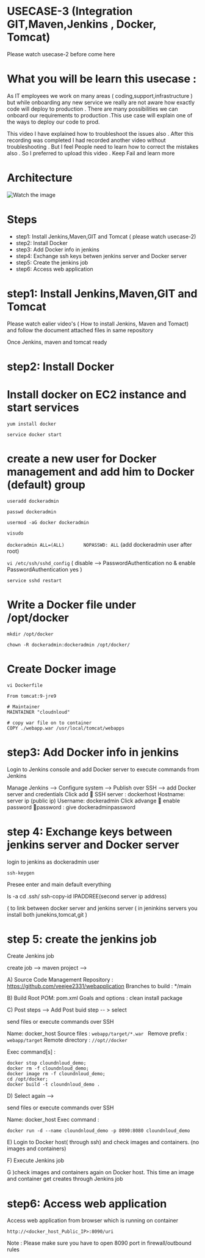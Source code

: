 #   USECASE-3 (Integration GIT,Maven,Jenkins , Docker, Tomcat)
 
 Please watch usecase-2 before come here
 
# What you will be learn this usecase :

As IT employees we work on many areas ( coding,support,infrastructure ) but while onboarding any new service we really are not aware how exactly code will deploy to production . There  are many possibilities  we can onboard our requirements to production .This use case will explain one of the ways to deploy our code to prod. 

This video  I have explained  how to troubleshoot the issues  also . After this recording was completed I had recorded another video without troubleshooting . But I feel People need to learn how to correct the mistakes also . So I preferred to upload this video . Keep Fail and learn more 

# Architecture
![Watch the image](/DockerJenkins.png)

# Steps

 -  step1: Install Jenkins,Maven,GIT and Tomcat ( please watch usecase-2)
 -  step2: Install Docker
 -  step3: Add Docker info in jenkins 
 -  step4: Exchange ssh keys betwen jenkins server and Docker server
 -  step5: Create the jenkins job
 -  step6: Access web application


# step1: Install Jenkins,Maven,GIT and Tomcat

  Please watch ealier video's ( How to install Jenkins, Maven and Tomact) and follow the document attached  files in same repository
  
  Once Jenkins, maven and tomcat ready

#  step2: Install Docker

# Install docker on EC2 instance and start services
```yum install docker```

```service docker start```

# create a new user for Docker management and add him to Docker (default) group
```useradd dockeradmin```

```passwd dockeradmin```

```usermod -aG docker dockeradmin```

```visudo```

```dockeradmin ALL=(ALL)       NOPASSWD: ALL``` (add dockeradmin user after root)

```vi /etc/ssh/sshd_config```  ( disable --> PasswordAuthentication no  & enable PasswordAuthentication yes )

```service sshd restart```

# Write a Docker file under /opt/docker

```mkdir /opt/docker```

```chown -R dockeradmin:dockeradmin /opt/docker/ ```
# Create Docker image
 ```
 vi Dockerfile
 ```


```
From tomcat:9-jre9 

# Maintainer
MAINTAINER "cloudnloud" 

# copy war file on to container 
COPY ./webapp.war /usr/local/tomcat/webapps 
```
# step3: Add Docker info in jenkins

Login to Jenkins console and add Docker server to execute commands from Jenkins

Manage Jenkins --> Configure system --> Publish over SSH --> add Docker server and credentials
      Click add 
           SSH server : dockerhost
           Hostname: server ip (public ip)
      Username: dockeradmin
      Click advange  enable password password : give dockeradminpassword
      
# step 4: Exchange keys between jenkins server and Docker server


login to jenkins as dockeradmin user

```
ssh-keygen
```
Presee enter and main default everything

 ls -a
 cd .ssh/
 ssh-copy-id IPADDREE(second server ip address)
 
 ( to link between docker server and jenkins server ( in jeninkins servers you install both junekins,tomcat,git )
 
# step 5: create the jenkins job

Create Jenkins job

create job --> maven project --> 

A) Source Code Management
Repository : https://github.com/veejee2331/webapplication 
Branches to build : */main

B) Build Root POM: pom.xml
Goals and options : clean install package

C)  Post steps  --> Add Post buid step -- > select 

send files or execute commands over SSH 

Name: docker_host
Source files : ```webapp/target/*.war ``` Remove prefix : ```webapp/target``` Remote directory : ```//opt//docker```

Exec command[s] :

```
docker stop cloundnloud_demo;
docker rm -f cloundnloud_demo;
docker image rm -f cloundnloud_demo;
cd /opt/docker;
docker build -t cloundnloud_demo .
```

D) Select again --> 

send files or execute commands over SSH

Name: docker_host
Exec command : 

```
docker run -d --name cloundnloud_demo -p 8090:8080 cloundnloud_demo
```

E) Login to Docker host( through ssh) and check images and containers. (no images and containers)

F) Execute Jenkins job

G )check images and containers again on Docker host. This time an image and container get creates through Jenkins job

# step6: Access web application

Access web application from browser which is running on container
```
http://<docker_host_Public_IP>:8090/uri
```
Note : Please make sure you have to open 8090 port in firewall/outbound rules 

